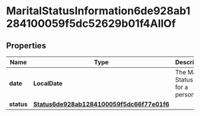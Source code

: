 

# MaritalStatusInformation6de928ab1284100059f5dc52629b01f4AllOf


## Properties

| Name | Type | Description | Notes |
|------------ | ------------- | ------------- | -------------|
|**date** | **LocalDate** | The Marital Status Date for a person. |  [optional] |
|**status** | [**Status6de928ab1284100059f5dc66f77e01f6**](Status6de928ab1284100059f5dc66f77e01f6.md) |  |  [optional] |



